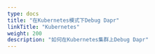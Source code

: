 ```yaml
---
type: docs
title: "在Kubernetes模式下Debug Dapr"
linkTitle: "Kubernetes"
weight: 200
description: "如何在Kubernetes集群上Debug Dapr"
---
```


